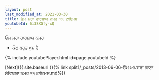 ```yaml
---
layout: post
last_modified_at: 2021-03-30
title: ਓਮ ਮਹਾ ਹਾਰਸ਼ਾਯ ਨਮਹ ੧੧ ਟਾਇਮਸ
youtubeId: 6i3SXGfy-xQ
---
```

 
 
 ਓਮ ਮਹਾ ਹਾਰਸ਼ਾਯ ਨਮਹ  
 
 -  ਕੌਣ ਬਹੁਤ ਖੁਸ਼ ਹੈ 
 
  
 
  
 
 
 
 
 
 


{% include youtubePlayer.html id=page.youtubeId %}
 
[Next]({{ site.baseurl }}{% link  split1/_posts/2013-06-06-ਓਮ ਅਪਸਰਾ ਗਾਣਾ ਸੇਵਿਥਯਾ ਨਮਹ ੧੧ ਟਾਇਮਸ.md%})
 
